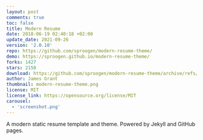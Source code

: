 ```yaml
---
layout: post
comments: true
toc: false
title: Modern Resume
date: 2018-06-19 02:40:18 +02:00
update_date: 2021-09-26
version: '2.0.10'
repo: https://github.com/sproogen/modern-resume-theme/
demo: https://sproogen.github.io/modern-resume-theme/
forks: 1427
stars: 2150
download: https://github.com/sproogen/modern-resume-theme/archive/refs/tags/v2.0.10.zip
author: James Grant 
thumbnail: modern-resume-theme.png
license: MIT
license_link: https://opensource.org/license/MIT
carousel:
  - 'screenshot.png'
---
```


A modern static resume template and theme. Powered by Jekyll and GitHub pages.
